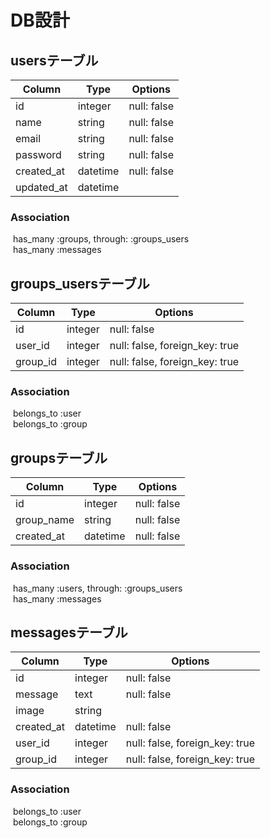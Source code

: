 # DB設計

## usersテーブル

|Column|Type|Options|
|------|----|-------|
|id|integer|null: false|
|name|string|null: false|
|email|string|null: false|
|password|string|null: false|
|created_at|datetime|null: false|
|updated_at|datetime|

### Association  

 has_many :groups, through: :groups_users  
 has_many :messages

## groups_usersテーブル

|Column|Type|Options|
|------|----|-------|
|id|integer|null: false|
|user_id|integer|null: false, foreign_key: true|
|group_id|integer|null: false, foreign_key: true|

### Association  

 belongs_to :user  
 belongs_to :group

## groupsテーブル

|Column|Type|Options|
|------|----|-------|
|id|integer|null: false|
|group_name|string|null: false|
|created_at|datetime|null: false|

### Association  

 has_many :users, through: :groups_users  
 has_many :messages

## messagesテーブル

|Column|Type|Options|
|------|----|-------|
|id|integer|null: false|
|message|text|null: false|
|image|string|
|created_at|datetime|null: false|
|user_id|integer|null: false, foreign_key: true|
|group_id|integer|null: false, foreign_key: true|

### Association  

 belongs_to :user  
 belongs_to :group
